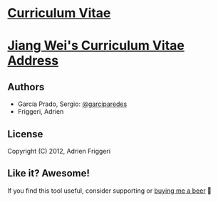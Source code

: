 # [Curriculum Vitae](https://garciparedes.me/curriculum-vitae)
# [Jiang Wei's Curriculum Vitae Address](https://jiangwei99.github.io/Wei-Jiang-s-CV/)


## Authors
  - García Prado, Sergio: [@garciparedes](http://garciparedes.me)
  - Friggeri, Adrien

## License
Copyright (C) 2012, Adrien Friggeri

## Like it? Awesome!
If you find this tool useful, consider supporting or [buying me a beer](https://www.paypal.me/garciparedes/2) 🙂
